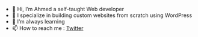 - 👋 Hi, I’m Ahmed a self-taught Web developer
- 👀 I specialize in building custom websites from scratch using WordPress
- 🌱 I’m always learning
- 📫 How to reach me : <a href="https://twitter.com/Macdiish" rel="nofollow">Twitter</a>

<!---
macdeesh/macdeesh is a ✨ special ✨ repository because its `README.md` (this file) appears on your GitHub profile.
You can click the Preview link to take a look at your changes.
--->
